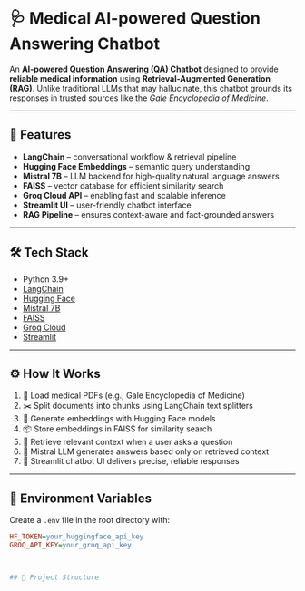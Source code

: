 # 🩺 Medical AI-powered Question Answering Chatbot  

An **AI-powered Question Answering (QA) Chatbot** designed to provide **reliable medical information** using **Retrieval-Augmented Generation (RAG)**. Unlike traditional LLMs that may hallucinate, this chatbot grounds its responses in trusted sources like the *Gale Encyclopedia of Medicine*.  

---

## 🚀 Features  
- **LangChain** – conversational workflow & retrieval pipeline  
- **Hugging Face Embeddings** – semantic query understanding  
- **Mistral 7B** – LLM backend for high-quality natural language answers  
- **FAISS** – vector database for efficient similarity search  
- **Groq Cloud API** – enabling fast and scalable inference  
- **Streamlit UI** – user-friendly chatbot interface  
- **RAG Pipeline** – ensures context-aware and fact-grounded answers  

---

## 🛠️ Tech Stack  
- Python 3.9+  
- [LangChain](https://www.langchain.com/)  
- [Hugging Face](https://huggingface.co/)  
- [Mistral 7B](https://mistral.ai/)  
- [FAISS](https://faiss.ai/)  
- [Groq Cloud](https://groq.com/)  
- [Streamlit](https://streamlit.io/)  

---

## ⚙️ How It Works  
1. 📄 Load medical PDFs (e.g., Gale Encyclopedia of Medicine)  
2. ✂️ Split documents into chunks using LangChain text splitters  
3. 🔎 Generate embeddings with Hugging Face models  
4. 📦 Store embeddings in FAISS for similarity search  
5. 🔗 Retrieve relevant context when a user asks a question  
6. 🧠 Mistral LLM generates answers based only on retrieved context  
7. 💬 Streamlit chatbot UI delivers precise, reliable responses  


---

## 🔑 Environment Variables  
Create a `.env` file in the root directory with:  

```ini
HF_TOKEN=your_huggingface_api_key
GROQ_API_KEY=your_groq_api_key



## 📂 Project Structure  
